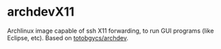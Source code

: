 # archdevX11
Archlinux image capable of ssh X11 forwarding, to run GUI programs (like Eclipse, etc). Based on [totobgycs/archdev](https://registry.hub.docker.com/u/totobgycs/archdev/). 


